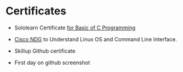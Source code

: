 #   Certificates
  * Sololearn Certificate [for Basic of C Programming](https://user-images.githubusercontent.com/86227942/160781365-972578da-06f2-49f1-9091-f69eabbc25b0.jpeg)

  *  [Cisco NDG]() to Understand Linux OS and Command Line Interface.
  * Skillup Github certificate
  * First day on github screenshot
